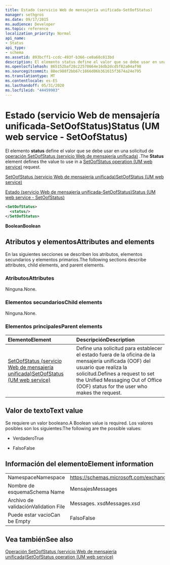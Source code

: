 ```yaml
---
title: Estado (servicio Web de mensajería unificada-SetOofStatus)
manager: sethgros
ms.date: 09/17/2015
ms.audience: Developer
ms.topic: reference
localization_priority: Normal
api_name:
- Status
api_type:
- schema
ms.assetid: 893bcff1-ccdc-493f-b366-ce8a68c813bd
description: El elemento status define el valor que se debe usar en una solicitud de operación SetOofStatus (servicio Web de mensajería unificada).
ms.openlocfilehash: 865152baf28c22578664e16db2dcd5f82a04af98
ms.sourcegitcommit: 88ec988f2bb67c1866d06b361615f3674a24e795
ms.translationtype: MT
ms.contentlocale: es-ES
ms.lasthandoff: 05/31/2020
ms.locfileid: "44459983"
---
```

# <a name="status-um-web-service---setoofstatus"></a><span data-ttu-id="54d2b-103">Estado (servicio Web de mensajería unificada-SetOofStatus)</span><span class="sxs-lookup"><span data-stu-id="54d2b-103">Status (UM web service - SetOofStatus)</span></span>

<span data-ttu-id="54d2b-104">El elemento **status** define el valor que se debe usar en una solicitud de [operación SetOofStatus (servicio Web de mensajería unificada)](setoofstatus-operation-um-web-service.md) .</span><span class="sxs-lookup"><span data-stu-id="54d2b-104">The **Status** element defines the value to use in a [SetOofStatus operation (UM web service)](setoofstatus-operation-um-web-service.md) request.</span></span> 
  
[<span data-ttu-id="54d2b-105">SetOofStatus (servicio Web de mensajería unificada)</span><span class="sxs-lookup"><span data-stu-id="54d2b-105">SetOofStatus (UM web service)</span></span>](setoofstatus-um-web-service.md)
  
[<span data-ttu-id="54d2b-106">Estado (servicio Web de mensajería unificada-SetOofStatus)</span><span class="sxs-lookup"><span data-stu-id="54d2b-106">Status (UM web service - SetOofStatus)</span></span>](status-um-web-servicesetoofstatus.md)
  
```xml
<SetOofStatus>
  <status/>
</SetOofStatus>
```

 <span data-ttu-id="54d2b-107">**Boolean**</span><span class="sxs-lookup"><span data-stu-id="54d2b-107">**Boolean**</span></span>
## <a name="attributes-and-elements"></a><span data-ttu-id="54d2b-108">Atributos y elementos</span><span class="sxs-lookup"><span data-stu-id="54d2b-108">Attributes and elements</span></span>

<span data-ttu-id="54d2b-109">En las siguientes secciones se describen los atributos, elementos secundarios y elementos primarios.</span><span class="sxs-lookup"><span data-stu-id="54d2b-109">The following sections describe attributes, child elements, and parent elements.</span></span>
  
### <a name="attributes"></a><span data-ttu-id="54d2b-110">Atributos</span><span class="sxs-lookup"><span data-stu-id="54d2b-110">Attributes</span></span>

<span data-ttu-id="54d2b-111">Ninguna.</span><span class="sxs-lookup"><span data-stu-id="54d2b-111">None.</span></span>
  
### <a name="child-elements"></a><span data-ttu-id="54d2b-112">Elementos secundarios</span><span class="sxs-lookup"><span data-stu-id="54d2b-112">Child elements</span></span>

<span data-ttu-id="54d2b-113">Ninguna.</span><span class="sxs-lookup"><span data-stu-id="54d2b-113">None.</span></span>
  
### <a name="parent-elements"></a><span data-ttu-id="54d2b-114">Elementos principales</span><span class="sxs-lookup"><span data-stu-id="54d2b-114">Parent elements</span></span>

|<span data-ttu-id="54d2b-115">**Elemento**</span><span class="sxs-lookup"><span data-stu-id="54d2b-115">**Element**</span></span>|<span data-ttu-id="54d2b-116">**Descripción**</span><span class="sxs-lookup"><span data-stu-id="54d2b-116">**Description**</span></span>|
|:-----|:-----|
|[<span data-ttu-id="54d2b-117">SetOofStatus (servicio Web de mensajería unificada)</span><span class="sxs-lookup"><span data-stu-id="54d2b-117">SetOofStatus (UM web service)</span></span>](setoofstatus-um-web-service.md) <br/> |<span data-ttu-id="54d2b-118">Define una solicitud para establecer el estado fuera de la oficina de la mensajería unificada (OOF) del usuario que realiza la solicitud.</span><span class="sxs-lookup"><span data-stu-id="54d2b-118">Defines a request to set the Unified Messaging Out of Office (OOF) status for the user who makes the request.</span></span>  <br/> |
   
## <a name="text-value"></a><span data-ttu-id="54d2b-119">Valor de texto</span><span class="sxs-lookup"><span data-stu-id="54d2b-119">Text value</span></span>

<span data-ttu-id="54d2b-120">Se requiere un valor booleano.</span><span class="sxs-lookup"><span data-stu-id="54d2b-120">A Boolean value is required.</span></span> <span data-ttu-id="54d2b-121">Los valores posibles son los siguientes:</span><span class="sxs-lookup"><span data-stu-id="54d2b-121">The following are the possible values:</span></span>
  
- <span data-ttu-id="54d2b-122">Verdadero</span><span class="sxs-lookup"><span data-stu-id="54d2b-122">True</span></span>
    
- <span data-ttu-id="54d2b-123">Falso</span><span class="sxs-lookup"><span data-stu-id="54d2b-123">False</span></span>
    
## <a name="element-information"></a><span data-ttu-id="54d2b-124">Información del elemento</span><span class="sxs-lookup"><span data-stu-id="54d2b-124">Element information</span></span>

|||
|:-----|:-----|
|<span data-ttu-id="54d2b-125">Namespace</span><span class="sxs-lookup"><span data-stu-id="54d2b-125">Namespace</span></span>  <br/> |https://schemas.microsoft.com/exchange/services/2006/messages  <br/> |
|<span data-ttu-id="54d2b-126">Nombre de esquema</span><span class="sxs-lookup"><span data-stu-id="54d2b-126">Schema Name</span></span>  <br/> |<span data-ttu-id="54d2b-127">Mensajes</span><span class="sxs-lookup"><span data-stu-id="54d2b-127">Messages</span></span>  <br/> |
|<span data-ttu-id="54d2b-128">Archivo de validación</span><span class="sxs-lookup"><span data-stu-id="54d2b-128">Validation File</span></span>  <br/> |<span data-ttu-id="54d2b-129">Messages. xsd</span><span class="sxs-lookup"><span data-stu-id="54d2b-129">Messages.xsd</span></span>  <br/> |
|<span data-ttu-id="54d2b-130">Puede estar vacío</span><span class="sxs-lookup"><span data-stu-id="54d2b-130">Can be Empty</span></span>  <br/> |<span data-ttu-id="54d2b-131">Falso</span><span class="sxs-lookup"><span data-stu-id="54d2b-131">False</span></span>  <br/> |
   
## <a name="see-also"></a><span data-ttu-id="54d2b-132">Vea también</span><span class="sxs-lookup"><span data-stu-id="54d2b-132">See also</span></span>



[<span data-ttu-id="54d2b-133">Operación SetOofStatus (servicio Web de mensajería unificada)</span><span class="sxs-lookup"><span data-stu-id="54d2b-133">SetOofStatus operation (UM web service)</span></span>](setoofstatus-operation-um-web-service.md)


